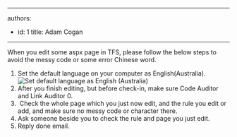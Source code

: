 

---
authors:
  - id: 1
    title: Adam Cogan
---




<span class='intro'> When you edit some aspx page in TFS, please follow the below steps to avoid the messy code or some error Chinese word. </span>

<ol><li>Set the default language on your computer as English(Australia).<br><img class="ssw-rteStyle-ImageArea" alt="Set default language as English (Australia)" src="/Communication/RulesToBetterOutsourcing/PublishingImages/SetDefaultLanguage.jpg" /> </li>
<li>After you finish editing, but before check-in, make sure Code Auditor and Link Auditor 0.</li>
<li>&#160;Check the whole page which you just now edit, and the rule you edit or add, and make sure no messy code or character there. </li>
<li>Ask someone beside you to check the rule and page you just edit. </li>
<li>Reply done email.</li></ol>


